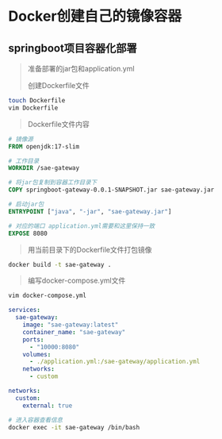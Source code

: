 # Docker创建自己的镜像容器

## springboot项目容器化部署

> 准备部署的jar包和application.yml
>
> 创建Dockerfile文件

```bash
touch Dockerfile
vim Dockerfile
```

> Dockerfile文件内容

```dockerfile
# 镜像源
FROM openjdk:17-slim

# 工作目录
WORKDIR /sae-gateway

# 将jar包复制到容器工作目录下
COPY springboot-gateway-0.0.1-SNAPSHOT.jar sae-gateway.jar

# 启动jar包
ENTRYPOINT ["java", "-jar", "sae-gateway.jar"]

# 对应的端口 application.yml需要和这里保持一致
EXPOSE 8080
```

> 用当前目录下的Dockerfile文件打包镜像

```bash
docker build -t sae-gateway .
```

> 编写docker-compose.yml文件

```bash
vim docker-compose.yml
```

```yaml
services:
  sae-gateway:
    image: "sae-gateway:latest"
    container_name: "sae-gateway"
    ports:
      - "10000:8080"
    volumes:
      - ./application.yml:/sae-gateway/application.yml
    networks:
      - custom

networks:
  custom:
    external: true
```

```bash
# 进入容器查看信息
docker exec -it sae-gateway /bin/bash
```

